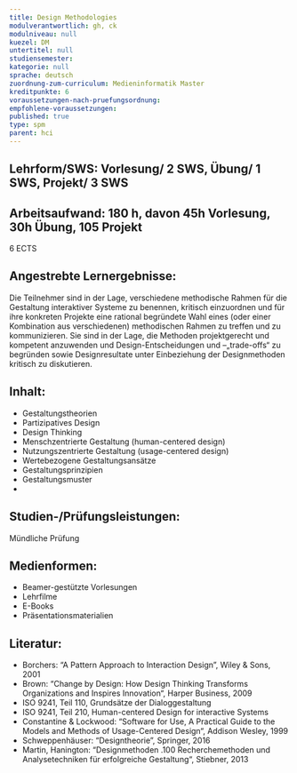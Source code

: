 ```yaml
---
title: Design Methodologies
modulverantwortlich: gh, ck
modulniveau: null
kuezel: DM
untertitel: null
studiensemester: 
kategorie: null
sprache: deutsch
zuordnung-zum-curriculum: Medieninformatik Master
kreditpunkte: 6
voraussetzungen-nach-pruefungsordnung:
empfohlene-voraussetzungen: 
published: true
type: spm
parent: hci
---
```


## Lehrform/SWS: Vorlesung/ 2 SWS, Übung/ 1 SWS, Projekt/ 3 SWS


## Arbeitsaufwand: 180 h, davon 45h Vorlesung, 30h Übung, 105 Projekt
6 ECTS

## Angestrebte Lernergebnisse:
Die Teilnehmer sind in der Lage, verschiedene methodische Rahmen für die Gestaltung interaktiver Systeme zu benennen, kritisch einzuordnen und für ihre konkreten Projekte eine rational begründete Wahl eines (oder einer Kombination aus verschiedenen) methodischen Rahmen zu treffen und zu kommunizieren. Sie sind in der Lage, die Methoden projektgerecht und kompetent anzuwenden und Design-Entscheidungen und –„trade-offs“ zu begründen sowie Designresultate unter Einbeziehung der Designmethoden kritisch zu diskutieren.

## Inhalt:
-	Gestaltungstheorien
-	Partizipatives Design
-	Design Thinking
-	Menschzentrierte Gestaltung (human-centered design)
-	Nutzungszentrierte Gestaltung (usage-centered design)
-	Wertebezogene Gestaltungsansätze
-	Gestaltungsprinzipien
-	Gestaltungsmuster
- 
## Studien-/Prüfungsleistungen:
Mündliche Prüfung

## Medienformen:
-	Beamer-gestützte Vorlesungen
-	Lehrfilme
-	E-Books
-	Präsentationsmaterialien


## Literatur:
-	Borchers: “A Pattern Approach to Interaction Design”, Wiley & Sons, 2001
-	Brown: “Change by Design: How Design Thinking Transforms Organizations and Inspires Innovation“,  Harper Business, 2009
-	ISO 9241, Teil 110, Grundsätze der Dialoggestaltung
-	ISO 9241, Teil 210,  Human-centered Design for interactive Systems
-	Constantine & Lockwood: “Software for Use, A Practical Guide to the Models and Methods of Usage-Centered Design“, Addison Wesley, 1999
-	Schweppenhäuser: “Designtheorie”,  Springer, 2016
-	Martin, Hanington: “Designmethoden .100 Recherchemethoden und Analysetechniken für erfolgreiche Gestaltung“, Stiebner, 2013

